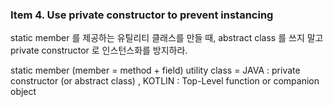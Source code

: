 ### Item 4. Use private constructor to prevent instancing

static member 를 제공하는 유틸리티 클래스를 만들 때, abstract class 를 쓰지 말고 private constructor 로 인스턴스화를 방지하라.

static member (member = method + field) utility class = JAVA : private constructor (or abstract class) , KOTLIN : Top-Level function or companion object

